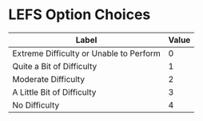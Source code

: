 # LEFS Option Choices

| **Label**                               | **Value** |
| --------------------------------------- | --------- |
| Extreme Difficulty or Unable to Perform | 0         |
| Quite a Bit of Difficulty               | 1         |
| Moderate Difficulty                     | 2         |
| A Little Bit of Difficulty              | 3         |
| No Difficulty                           | 4         |


